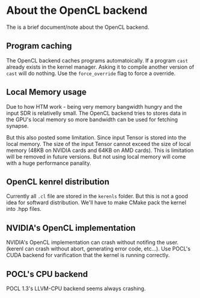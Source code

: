 # About the OpenCL backend

The is a brief document/note about the OpenCL backend.

## Program caching
The OpenCL backend caches programs automatoically. If a program `cast` already exists in the kernel manager. Asking it to compile another version of `cast` will do nothing. Use the `force_override` flag to force a override.

## Local Memory usage
Due to how HTM work - being very memory bangwidth hungry and the input SDR is relativelly small. The OpenCL backend tries to stores data in the GPU's local memory so more bandwidth can be used for fetching synapse.

But this also posted some limitation. Since input Tensor is stored into the local memory. The size of the input Tensor cannot exceed the size of local memory (48KB on NVIDIA cards and 64KB on AMD cards). This is limitation will be removed in future versions. But not using local memory will come with a huge performance panality.

## OpenCL kenrel distribution
Currently all `.cl` file are stored in the `kerenls` folder. But this is not a good idea for softward distribution. We'll have to make CMake pack the kernel into .hpp files.

## NVIDIA's OpenCL implementation
NVIDIA's OpenCL implementation can crash without notifing the user. (kerenl can crash without abort, generating error code, etc...). Use POCL's CUDA backend for varification that the kernel is running correctly.

## POCL's CPU backend
POCL 1.3's LLVM-CPU backend seems always crashing.